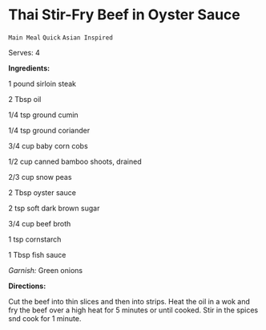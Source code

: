 # Thai Stir-Fry Beef in Oyster Sauce

`Main Meal` `Quick` `Asian Inspired`

Serves: 4

**Ingredients:**

1 pound sirloin steak

2 Tbsp oil

1/4 tsp ground cumin

1/4 tsp ground coriander 

3/4 cup baby corn cobs

1/2 cup canned bamboo shoots, drained

2/3 cup snow peas

2 Tbsp oyster sauce

2 tsp soft dark brown sugar

3/4 cup beef broth

1 tsp cornstarch 

1 Tbsp fish sauce

_Garnish:_ Green onions

**Directions:** 

Cut the beef into thin slices and then into strips. Heat the oil in a wok and fry the beef over a high heat for 5 minutes or until cooked. Stir in the spices snd cook for 1 minute.

